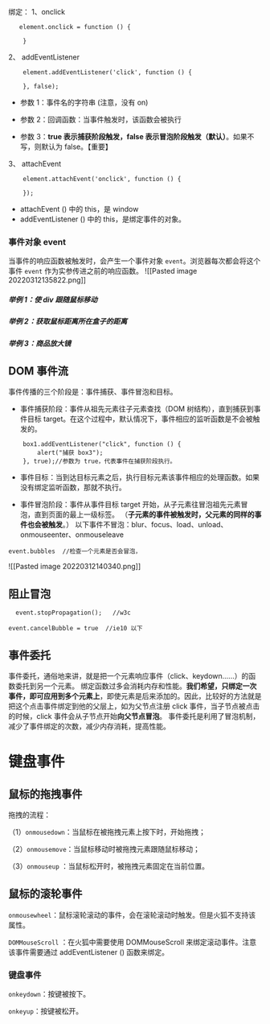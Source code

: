 绑定：
1、onclick
```
   element.onclick = function () {

    }
```
2、 addEventListener
```
    element.addEventListener('click', function () {

    }, false);
```
-   参数 1：事件名的字符串 (注意，没有 on)
    
-   参数 2：回调函数：当事件触发时，该函数会被执行
    
-   参数 3：**true 表示捕获阶段触发，false 表示冒泡阶段触发（默认）**。如果不写，则默认为 false。【重要】

3、 attachEvent
```
    element.attachEvent('onclick', function () {

    });
```
-   attachEvent () 中的 this，是 window
-   addEventListener () 中的 this，是绑定事件的对象。

### 事件对象 event
当事件的响应函数被触发时，会产生一个事件对象 `event`。浏览器每次都会将这个事件 `event` 作为实参传进之前的响应函数。
![[Pasted image 20220312135822.png]]

##### 举例 1：使 div 跟随鼠标移动
##### 举例 2：获取鼠标距离所在盒子的距离
##### 举例 3：商品放大镜

## DOM 事件流

事件传播的三个阶段是：事件捕获、事件冒泡和目标。

-   事件捕获阶段：事件从祖先元素往子元素查找（DOM 树结构），直到捕获到事件目标 target。在这个过程中，默认情况下，事件相应的监听函数是不会被触发的。
```
    box1.addEventListener("click", function () {
        alert("捕获 box3");
    }, true);//参数为 true，代表事件在捕获阶段执行。
```
    
-   事件目标：当到达目标元素之后，执行目标元素该事件相应的处理函数。如果没有绑定监听函数，那就不执行。
    
-   事件冒泡阶段：事件从事件目标 target 开始，从子元素往冒泡祖先元素冒泡，直到页面的最上一级标签。 （**子元素的事件被触发时，父元素的同样的事件也会被触发**。）
以下事件不冒泡：blur、focus、load、unload、onmouseenter、onmouseleave
```
event.bubbles  //检查一个元素是否会冒泡，
```

![[Pasted image 20220312140340.png]]

## 阻止冒泡
```
  event.stopPropagation();   //w3c
```

```
event.cancelBubble = true  //ie10 以下
```

## 事件委托
事件委托，通俗地来讲，就是把一个元素响应事件（click、keydown......）的函数委托到另一个元素。
绑定函数过多会消耗内存和性能。**我们希望，只绑定一次事件，即可应用到多个元素上**，即使元素是后来添加的。因此，比较好的方法就是把这个点击事件绑定到他的父层上，如为父节点注册 click 事件，当子节点被点击的时候，click 事件会从子节点开始**向父节点冒泡**。
事件委托是利用了冒泡机制，减少了事件绑定的次数，减少内存消耗，提高性能。

# 键盘事件
## 鼠标的拖拽事件

拖拽的流程：

（1）`onmousedown`：当鼠标在被拖拽元素上按下时，开始拖拽；

（2）`onmousemove`：当鼠标移动时被拖拽元素跟随鼠标移动；

（3）`onmouseup` ：当鼠标松开时，被拖拽元素固定在当前位置。
## 鼠标的滚轮事件

`onmousewheel`：鼠标滚轮滚动的事件，会在滚轮滚动时触发。但是火狐不支持该属性。

`DOMMouseScroll` ：在火狐中需要使用 DOMMouseScroll 来绑定滚动事件。注意该事件需要通过 addEventListener () 函数来绑定。

### 键盘事件

`onkeydown`：按键被按下。

`onkeyup`：按键被松开。